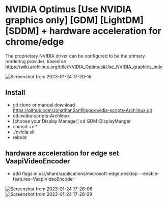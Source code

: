 # NVIDIA Optimus [Use NVIDIA graphics only] [GDM] [LightDM] [SDDM] + hardware acceleration for chrome/edge
The proprietary NVIDIA driver can be configured to be the primary rendering provider. 
based on https://wiki.archlinux.org/title/NVIDIA_Optimus#Use_NVIDIA_graphics_only


![Screenshot from 2023-01-24 17-20-16](https://user-images.githubusercontent.com/103053714/214363172-0229b8fc-38a9-47aa-af99-f71f27f6ed6f.png)


## Install

- git clone or manual download https://github.com/JonathanSanfilippo/nvidia-scripts-Archlinux.git
- cd nvidia-scripts-Archlinux
- [choose your Display Manager] cd GDM-DisplayManger
- chmod +x *
- ./nvidia.sh
- reboot

## hardware acceleration for edge set VaapiVideoEncoder 
- add flags in usr/share/applications/microsoft-edge.desktop --enable-features=VaapiVideoEncoder 

![Screenshot from 2023-01-24 17-26-06](https://user-images.githubusercontent.com/103053714/214364580-d1203fcd-4c35-438e-9387-96f3b165cb90.png)
![Screenshot from 2023-01-24 17-28-29](https://user-images.githubusercontent.com/103053714/214364982-ab48ab1a-02f7-4e7c-9148-5a1787aa8c35.png)
